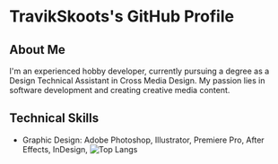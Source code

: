 # TravikSkoots's GitHub Profile

## About Me
I'm an experienced hobby developer, currently pursuing a degree as a Design Technical Assistant in Cross Media Design. My passion lies in software development and creating creative media content.

## Technical Skills
- Graphic Design: Adobe Photoshop, Illustrator, Premiere Pro, After Effects, InDesign, 
![Top Langs](https://github-readme-stats.vercel.app/api/top-langs/?username=TravikSkoot&langs_count=8)
